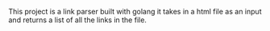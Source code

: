 This project is a link parser built with golang
it takes in a html file as an input and returns a list of all the links in the file.